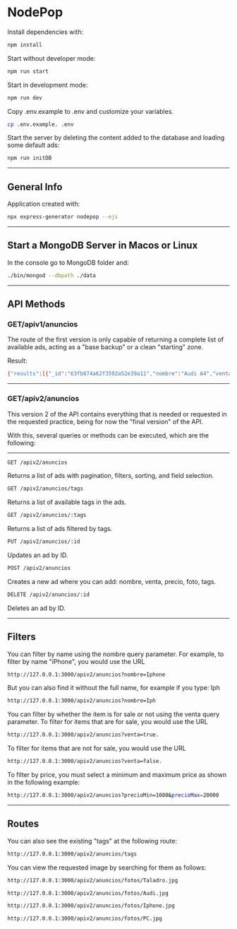 # NodePop

Install dependencies with:

```sh
npm install
```

Start without developer mode:

```sh
npm run start
```

Start in development mode:

```sh
npm run dev
```

Copy .env.example to .env and customize your variables.

```sh
cp .env.example. .env
```

Start the server by deleting the content added to the database and loading some default ads:

```sh
npm run initDB
```
-----------------
## General Info

Application created with:

```sh
npx express-generator nodepop --ejs
```
---------
## Start a MongoDB Server in Macos or Linux

In the console go to MongoDB folder and:

```sh
./bin/mongod --dbpath ./data
```
---------------
## API Methods

### GET/apiv1/anuncios
The route of the first version is only capable of returning a complete list of available ads, acting as a "base backup" or a clean "starting" zone.

Result:
```sh
{"results":[{"_id":"63fb874a62f3592a52e39a11","nombre":"Audi A4","venta":false,"precio":17100,"foto":"/images/Audi.jpg","tags":["motor","lifestyle"],"__v":0},{"_id":"63fb874a62f3592a52e39a12","nombre":"Iphone 13","venta":true,"precio":1230,"foto":"/images/Iphone.jpg","tags":["mobile","lifestyle"],"__v":0},{"_id":"63fb874a62f3592a52e39a13","nombre":"PC Sobremesa","venta":true,"precio":780,"foto":"/images/PC.jpg","tags":["work","lifestyle"],"__v":0},{"_id":"63fb874a62f3592a52e39a14","nombre":"Taladro","venta":false,"precio":78,"foto":"/images/Taladro.jpg","tags":["work"],"__v":0}]}
```
-------------

### GET/apiv2/anuncios
This version 2 of the API contains everything that is needed or requested in the requested practice, being for now the "final version" of the API.

With this, several queries or methods can be executed, which are the following:

-----------

```sh
GET /apiv2/anuncios
```
Returns a list of ads with pagination, filters, sorting, and field selection.

```sh
GET /apiv2/anuncios/tags
```
Returns a list of available tags in the ads.

```sh
GET /apiv2/anuncios/:tags
```
Returns a list of ads filtered by tags.

```sh
PUT /apiv2/anuncios/:id
```
Updates an ad by ID.

```sh
POST /apiv2/anuncios 
```
Creates a new ad where you can add: nombre, venta, precio, foto, tags.

```sh
DELETE /apiv2/anuncios/:id
```
Deletes an ad by ID.

-------------
## Filters

You can filter by name using the nombre query parameter. For example, to filter by name "iPhone", you would use the URL
```sh
http://127.0.0.1:3000/apiv2/anuncios?nombre=Iphone
```

But you can also find it without the full name, for example if you type: Iph

```sh
http://127.0.0.1:3000/apiv2/anuncios?nombre=Iph
```

You can filter by whether the item is for sale or not using the venta query parameter. To filter for items that are for sale, you would use the URL
```sh
http://127.0.0.1:3000/apiv2/anuncios?venta=true.
```

To filter for items that are not for sale, you would use the URL
```sh
http://127.0.0.1:3000/apiv2/anuncios?venta=false.
```

To filter by price, you must select a minimum and maximum price as shown in the following example:
```sh
http://127.0.0.1:3000/apiv2/anuncios?precioMin=1000&precioMax=20000
```
-----------------
## Routes
You can also see the existing "tags" at the following route:

```sh
http://127.0.0.1:3000/apiv2/anuncios/tags
```

You can view the requested image by searching for them as follows:

```sh
http://127.0.0.1:3000/apiv2/anuncios/fotos/Taladro.jpg
```
```sh
http://127.0.0.1:3000/apiv2/anuncios/fotos/Audi.jpg
```
```sh
http://127.0.0.1:3000/apiv2/anuncios/fotos/Iphone.jpg
```
```sh
http://127.0.0.1:3000/apiv2/anuncios/fotos/PC.jpg
```

